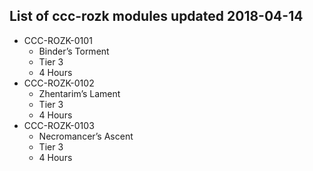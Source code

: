 ## List of ccc-rozk modules updated 2018-04-14
* CCC-ROZK-0101
  * Binder’s Torment
  * Tier 3
  * 4 Hours
* CCC-ROZK-0102
  * Zhentarim’s Lament
  * Tier 3
  * 4 Hours
* CCC-ROZK-0103
  * Necromancer’s Ascent
  * Tier 3
  * 4 Hours
